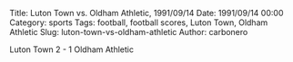 Title: Luton Town vs. Oldham Athletic, 1991/09/14
Date: 1991/09/14 00:00
Category: sports
Tags: football, football scores, Luton Town, Oldham Athletic
Slug: luton-town-vs-oldham-athletic
Author: carbonero


Luton Town 2 - 1 Oldham Athletic
